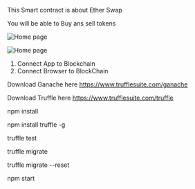  This Smart contract is about Ether Swap
 
You will be able to Buy ans sell tokens

![Home page](https://github.com/chanceDira/EthSwap-Blockchain/blob/main/virtual/home1.png)

![Home page](https://github.com/chanceDira/EthSwap-Blockchain/blob/main/virtual/metamask.png)



1) Connect App to Blockchain
2) Connect Browser to BlockChain

Download Ganache here https://www.trufflesuite.com/ganache

Download Truffle here https://www.trufflesuite.com/truffle

npm install

npm install truffle -g

truffle test

truffle migrate

truffle migrate --reset

npm start
